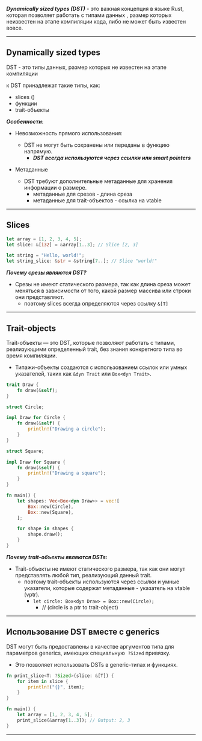 ***Dynamically sized types (DST)*** - это важная концепция в языке Rust, которая позволяет работать с типами данных , размер которых неизвестен на этапе компиляции кода, либо не может быть известен вовсе.

---

## Dynamically sized types

DST - это типы данных, размер которых не известен на этапе компиляции

к DST принадлежат такие типы, как:
- slices ()
- функции 
- trait-объекты



***Особенности***:

- Невозможность прямого использования:
	- DST не могут быть сохранены или переданы в функцию напрямую.
		- ***DST всегда используются через ссылки или smart pointers***

- Метаданные
	- DST требуют дополнительные метаданные для хранения информации о размере. 
		- метаданные для срезов - длина среза
		- метаданные для trait-объектов - ссылка на vtable




---

## Slices

``` Rust
let array = [1, 2, 3, 4, 5];
let slice: &[i32] = &array[1..3]; // Slice [2, 3]

let string = "Hello, world!";
let string_slice: &str = &string[7..]; // Slice "world!"
```

***Почему срезы являются DST?***
- Срезы не имеют статического размера, так как длина среза может меняться в зависимости от того, какой размер массива или строки они представляют.
	- поэтому slices всегда определяются через ссылку 
	  `&[T]`


--- 

## Trait-objects

Trait-объекты — это DST, которые позволяют работать с типами, реализующими определенный trait, без знания конкретного типа во время компиляции. 
- Типажи-объекты создаются с использованием ссылок или умных указателей, таких как `&dyn Trait` или `Box<dyn Trait>`.

``` Rust
trait Draw {
    fn draw(&self);
}

struct Circle;

impl Draw for Circle {
    fn draw(&self) {
        println!("Drawing a circle");
    }
}

struct Square;

impl Draw for Square {
    fn draw(&self) {
        println!("Drawing a square");
    }
}

fn main() {
    let shapes: Vec<Box<dyn Draw>> = vec![
        Box::new(Circle),
        Box::new(Square),
    ];

    for shape in shapes {
        shape.draw();
    }
}
```

***Почему trait-объекты являются DSTs:***

- Trait-объекты не имеют статического размера, так как они могут представлять любой тип, реализующий данный trait.
	- поэтому trait-объекты используются через ссылки и умные указатели, которые содержат метаданные - указатель на vtable (vptr).
		- `let circle: Box<dyn Draw> = Box::new(Circle);` 
			- // (circle is a ptr to trait-object)


---

## Использование DST вместе с generics

DST могут быть предоставлены в качестве аргументов типа для параметров generics, имеющих специальную 
`?Sized` привязку.

- Это позволяет использовать DSTs в generic-типах и функциях.

``` Rust
fn print_slice<T: ?Sized>(slice: &[T]) {
    for item in slice {
        println!("{}", item);
    }
}

fn main() {
    let array = [1, 2, 3, 4, 5];
    print_slice(&array[1..3]); // Output: 2, 3
}
```


---

